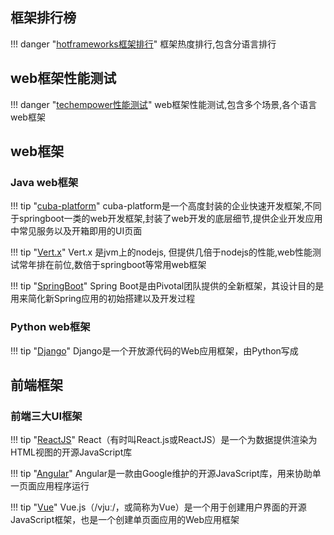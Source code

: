 ## 框架排行榜

!!! danger "[hotframeworks框架排行](https://hotframeworks.com/)"
    框架热度排行,包含分语言排行

## web框架性能测试

!!! danger "[techempower性能测试](https://www.techempower.com/benchmarks/)"
    web框架性能测试,包含多个场景,各个语言web框架


## web框架

### Java web框架

!!! tip "[cuba-platform](https://icopy.site/https://doc.cuba-platform.com/manual-latest/)"
    cuba-platform是一个高度封装的企业快速开发框架,不同于springboot一类的web开发框架,封装了web开发的底层细节,提供企业开发应用中常见服务以及开箱即用的UI页面

!!! tip "[Vert.x](https://icopy.site/https://vertx.io/docs/)"
    Vert.x 是jvm上的nodejs, 但提供几倍于nodejs的性能,web性能测试常年排在前位,数倍于springboot等常用web框架

!!! tip "[SpringBoot](https://icopy.site/https://docs.spring.io/spring-boot/docs/current/reference/html/)"
    Spring Boot是由Pivotal团队提供的全新框架，其设计目的是用来简化新Spring应用的初始搭建以及开发过程

### Python web框架

!!! tip "[Django](https://icopy.site/https://docs.djangoproject.com/zh-hans/)"
    Django是一个开放源代码的Web应用框架，由Python写成


## 前端框架

### 前端三大UI框架

!!! tip "[ReactJS](https://icopy.site/https://reactjs.org/docs/)"
    React（有时叫React.js或ReactJS）是一个为数据提供渲染为HTML视图的开源JavaScript库

!!! tip "[Angular](https://icopy.site/https://angular.io/docs)"
    Angular是一款由Google维护的开源JavaScript库，用来协助单一页面应用程序运行

!!! tip "[Vue](https://icopy.site/https://cn.vuejs.org/index.html)"
    Vue.js（/vjuː/，或简称为Vue）是一个用于创建用户界面的开源JavaScript框架，也是一个创建单页面应用的Web应用框架


